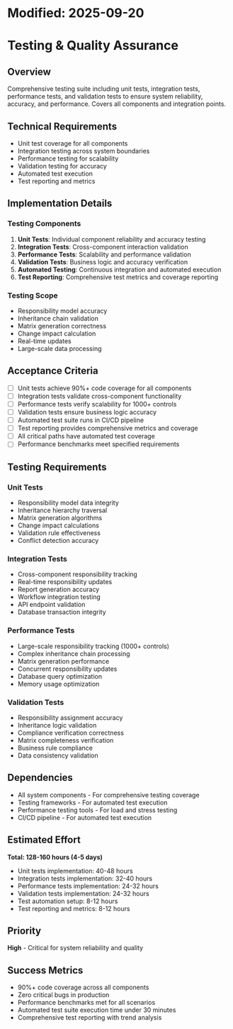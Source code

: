 # Modified: 2025-09-20

# Testing & Quality Assurance

## Overview
Comprehensive testing suite including unit tests, integration tests, performance tests, and validation tests to ensure system reliability, accuracy, and performance. Covers all components and integration points.

## Technical Requirements
- Unit test coverage for all components
- Integration testing across system boundaries
- Performance testing for scalability
- Validation testing for accuracy
- Automated test execution
- Test reporting and metrics

## Implementation Details

### Testing Components
1. **Unit Tests**: Individual component reliability and accuracy testing
2. **Integration Tests**: Cross-component interaction validation
3. **Performance Tests**: Scalability and performance validation
4. **Validation Tests**: Business logic and accuracy verification
5. **Automated Testing**: Continuous integration and automated execution
6. **Test Reporting**: Comprehensive test metrics and coverage reporting

### Testing Scope
- Responsibility model accuracy
- Inheritance chain validation
- Matrix generation correctness
- Change impact calculation
- Real-time updates
- Large-scale data processing

## Acceptance Criteria
- [ ] Unit tests achieve 90%+ code coverage for all components
- [ ] Integration tests validate cross-component functionality
- [ ] Performance tests verify scalability for 1000+ controls
- [ ] Validation tests ensure business logic accuracy
- [ ] Automated test suite runs in CI/CD pipeline
- [ ] Test reporting provides comprehensive metrics and coverage
- [ ] All critical paths have automated test coverage
- [ ] Performance benchmarks meet specified requirements

## Testing Requirements

### Unit Tests
- Responsibility model data integrity
- Inheritance hierarchy traversal
- Matrix generation algorithms
- Change impact calculations
- Validation rule effectiveness
- Conflict detection accuracy

### Integration Tests
- Cross-component responsibility tracking
- Real-time responsibility updates
- Report generation accuracy
- Workflow integration testing
- API endpoint validation
- Database transaction integrity

### Performance Tests
- Large-scale responsibility tracking (1000+ controls)
- Complex inheritance chain processing
- Matrix generation performance
- Concurrent responsibility updates
- Database query optimization
- Memory usage optimization

### Validation Tests
- Responsibility assignment accuracy
- Inheritance logic validation
- Compliance verification correctness
- Matrix completeness verification
- Business rule compliance
- Data consistency validation

## Dependencies
- All system components - For comprehensive testing coverage
- Testing frameworks - For automated test execution
- Performance testing tools - For load and stress testing
- CI/CD pipeline - For automated test execution

## Estimated Effort
**Total: 128-160 hours (4-5 days)**
- Unit tests implementation: 40-48 hours
- Integration tests implementation: 32-40 hours
- Performance tests implementation: 24-32 hours
- Validation tests implementation: 24-32 hours
- Test automation setup: 8-12 hours
- Test reporting and metrics: 8-12 hours

## Priority
**High** - Critical for system reliability and quality

## Success Metrics
- 90%+ code coverage across all components
- Zero critical bugs in production
- Performance benchmarks met for all scenarios
- Automated test suite execution time under 30 minutes
- Comprehensive test reporting with trend analysis
